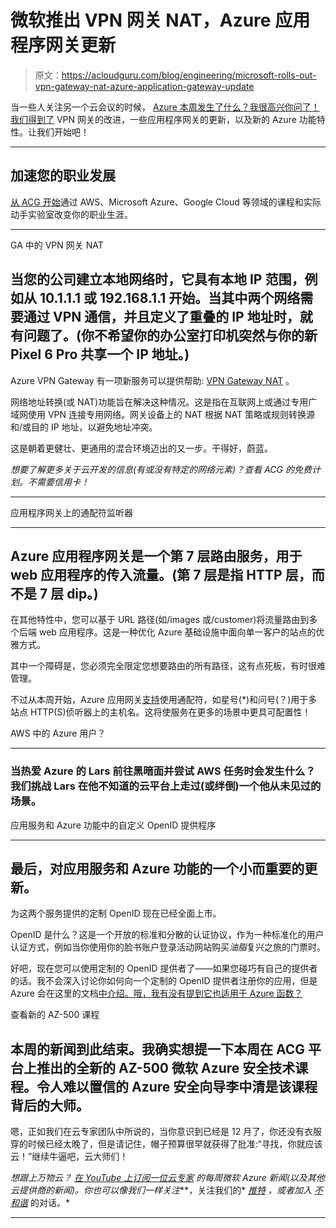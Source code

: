 # 微软推出 VPN 网关 NAT，Azure 应用程序网关更新

> 原文：<https://acloudguru.com/blog/engineering/microsoft-rolls-out-vpn-gateway-nat-azure-application-gateway-update>

当一些人关注另一个云会议的时候， [Azure 本周发生了什么？我很高兴你问了！我们得到了](https://acloudguru.com/videos/azure-this-week) VPN 网关的改进，一些应用程序网关的更新，以及新的 Azure 功能特性。让我们开始吧！

* * *

## 加速您的职业发展

[从 ACG 开始](https://acloudguru.com/pricing)通过 AWS、Microsoft Azure、Google Cloud 等领域的课程和实际动手实验室改变你的职业生涯。

* * *

GA 中的 VPN 网关 NAT

## 当您的公司建立本地网络时，它具有本地 IP 范围，例如从 10.1.1.1 或 192.168.1.1 开始。当其中两个网络需要通过 VPN 通信，并且定义了重叠的 IP 地址时，就有问题了。(你不希望你的办公室打印机突然与你的新 Pixel 6 Pro 共享一个 IP 地址。)

Azure VPN Gateway 有一项新服务可以提供帮助: [VPN Gateway NAT](https://azure.microsoft.com/en-au/updates/vpn-nat-now-ga/) 。

网络地址转换(或 NAT)功能旨在解决这种情况。这是指在互联网上或通过专用广域网使用 VPN 连接专用网络。网关设备上的 NAT 根据 NAT 策略或规则转换源和/或目的 IP 地址，以避免地址冲突。

这是朝着更健壮、更通用的混合环境迈出的又一步。干得好，蔚蓝。

*想要了解更多关于云开发的信息(有或没有特定的网络元素)？查看 ACG 的免费计划。不需要信用卡！*

* * *

应用程序网关上的通配符监听器

* * *

## Azure 应用程序网关是一个第 7 层路由服务，用于 web 应用程序的传入流量。(第 7 层是指 HTTP 层，而不是 7 层 dip。)

在其他特性中，您可以基于 URL 路径(如/images 或/customer)将流量路由到多个后端 web 应用程序。这是一种优化 Azure 基础设施中面向单一客户的站点的优雅方式。

其中一个障碍是，您必须完全限定您想要路由的所有路径，这有点死板，有时很难管理。

不过从本周开始，Azure 应用网关[支持](https://azure.microsoft.com/en-au/updates/general-availability-wildcard-listener-on-application-gateways/)使用通配符，如星号(*)和问号(？)用于多站点 HTTP(S)侦听器上的主机名。这将使服务在更多的场景中更具可配置性！

AWS 中的 Azure 用户？

* * *

### 当热爱 Azure 的 Lars 前往黑暗面并尝试 AWS 任务时会发生什么？我们挑战 Lars 在他不知道的云平台上走过(或绊倒)一个他从未见过的场景。

应用服务和 Azure 功能中的自定义 OpenID 提供程序

* * *

## 最后，对应用服务和 Azure 功能的一个小而重要的更新。

为这两个服务提供的定制 OpenID 现在已经全面上市。

OpenID 是什么？这是一个开放的标准和分散的认证协议，作为一种标准化的用户认证方式，例如当你使用你的脸书账户登录活动网站购买*油脂*复兴之旅的门票时。

好吧，现在您可以使用定制的 OpenID 提供者了——如果您碰巧有自己的提供者的话。我不会深入讨论你如何向一个定制的 OpenID 提供者注册你的应用，但是 Azure 会在这里的文档[中介绍。哦，我有没有提到它也适用于 Azure 函数？](https://docs.microsoft.com/en-us/azure/app-service/configure-authentication-provider-openid-connect)

查看新的 AZ-500 课程

## 本周的新闻到此结束。我确实想提一下本周在 ACG 平台上推出的全新的 AZ-500 微软 Azure 安全技术课程。令人难以置信的 Azure 安全向导李中清是该课程背后的大师。

嗯，正如我们在云专家团队中所说的，当你意识到已经是 12 月了，你还没有衣服穿的时候已经太晚了，但是请记住，帽子预算很早就获得了批准:“寻找，你就应该云！”继续牛逼吧，云大师们！

*想跟上万物云？* [*在 YouTube 上订阅一位云专家*](https://www.youtube.com/c/AcloudGuru/?sub_confirmation=1) *的每周微软 Azure 新闻(以及其他云提供商的新闻)。你也可以像我们一样关注*[](https://www.facebook.com/acloudguru)**，关注我们的* [*推特*](https://twitter.com/acloudguru) *，或者加入* [*不和谐*](http://discord.gg/acloudguru) 的对话。*

* * *